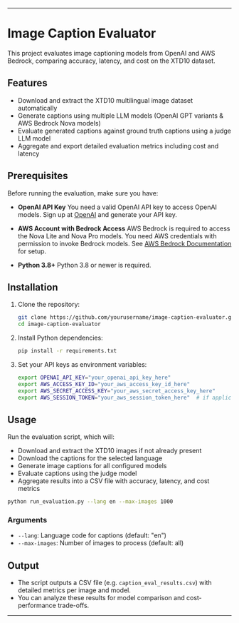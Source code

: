 
---

# Image Caption Evaluator

This project evaluates image captioning models from OpenAI and AWS Bedrock, comparing accuracy, latency, and cost on the XTD10 dataset.

## Features

* Download and extract the XTD10 multilingual image dataset automatically
* Generate captions using multiple LLM models (OpenAI GPT variants & AWS Bedrock Nova models)
* Evaluate generated captions against ground truth captions using a judge LLM model
* Aggregate and export detailed evaluation metrics including cost and latency

## Prerequisites

Before running the evaluation, make sure you have:

* **OpenAI API Key**
  You need a valid OpenAI API key to access OpenAI models. Sign up at [OpenAI](https://platform.openai.com/signup) and generate your API key.

* **AWS Account with Bedrock Access**
  AWS Bedrock is required to access the Nova Lite and Nova Pro models. You need AWS credentials with permission to invoke Bedrock models.
  See [AWS Bedrock Documentation](https://aws.amazon.com/bedrock/) for setup.

* **Python 3.8+**
  Python 3.8 or newer is required.

## Installation

1. Clone the repository:

   ```bash
   git clone https://github.com/yourusername/image-caption-evaluator.git
   cd image-caption-evaluator
   ```

2. Install Python dependencies:

   ```bash
   pip install -r requirements.txt
   ```

3. Set your API keys as environment variables:

   ```bash
   export OPENAI_API_KEY="your_openai_api_key_here"
   export AWS_ACCESS_KEY_ID="your_aws_access_key_id_here"
   export AWS_SECRET_ACCESS_KEY="your_aws_secret_access_key_here"
   export AWS_SESSION_TOKEN="your_aws_session_token_here"  # if applicable
   ```

## Usage

Run the evaluation script, which will:

* Download and extract the XTD10 images if not already present
* Download the captions for the selected language
* Generate image captions for all configured models
* Evaluate captions using the judge model
* Aggregate results into a CSV file with accuracy, latency, and cost metrics

```bash
python run_evaluation.py --lang en --max-images 1000
```

### Arguments

* `--lang`: Language code for captions (default: "en")
* `--max-images`: Number of images to process (default: all)

## Output

* The script outputs a CSV file (e.g. `caption_eval_results.csv`) with detailed metrics per image and model.
* You can analyze these results for model comparison and cost-performance trade-offs.

---

